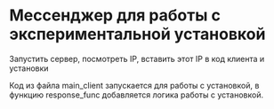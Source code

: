 # Мессенджер для работы с экспериментальной установкой 

Запустить сервер, посмотреть IP, вставить этот IP в код клиента и установки

Код из файла main_client запускается для работы с установкой, в функцию response_func добавляется логика работы с установкой. 
